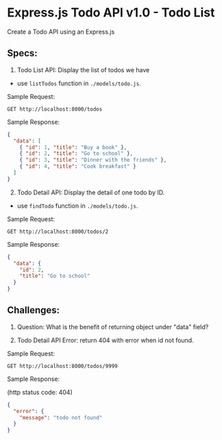 # Express.js Todo API v1.0 - Todo List

Create a Todo API using an Express.js

## Specs:

1. Todo List API: Display the list of todos we have

- use `listTodos` function in `./models/todo.js`.

Sample Request:

```
GET http://localhost:8000/todos
```

Sample Response:

```json
{
  "data": [
    { "id": 1, "title": "Buy a book" },
    { "id": 2, "title": "Go to school" },
    { "id": 3, "title": "Dinner with the friends" },
    { "id": 4, "title": "Cook breakfast" }
  ]
}
```

2. Todo Detail API: Display the detail of one todo by ID.

- use `findTodo` function in `./models/todo.js`.

Sample Request:

```
GET http://localhost:8000/todos/2
```

Sample Response:

```json
{
  "data": {
    "id": 2,
    "title": "Go to school"
  }
}
```

## Challenges:

1. Question: What is the benefit of returning object under "data" field?

2. Todo Detail API Error: return 404 with error when id not found.

Sample Request:

```
GET http://localhost:8000/todos/9999
```

Sample Response:

(http status code: 404)

```json
{
  "error": {
    "message": "todo not found"
  }
}
```
